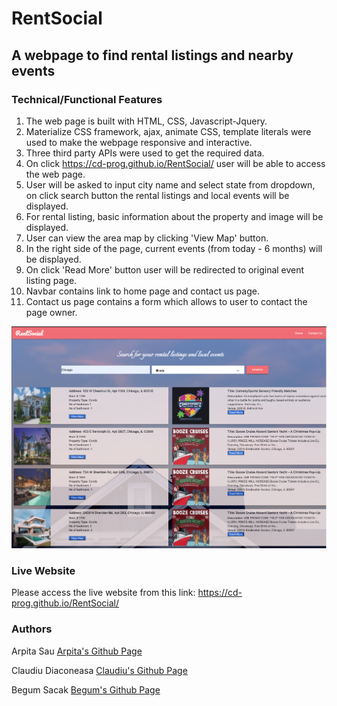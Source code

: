 # RentSocial
## A webpage to find rental listings and nearby events
### Technical/Functional Features
1. The web page is built with HTML, CSS, Javascript-Jquery.
2. Materialize CSS framework, ajax, animate CSS, template literals were used to make the webpage responsive and interactive.
3. Three third party APIs were used to get the required data.
4. On click https://cd-prog.github.io/RentSocial/ user will be able to access the web page.
5. User will be asked to input city name and select state from dropdown, on click search button the rental listings and local events will be displayed.
6. For rental listing, basic information about the property and image will be displayed.
7. User can view the area map by clicking 'View Map' button.
8. In the right side of the page, current events (from today - 6 months) will be displayed.
9. On click 'Read More' button user will be redirected to original event listing page.
10. Navbar contains link to home page and contact us page.
11. Contact us page contains a form which allows to user to contact the page owner.
<img src="/assets/images/screen-shot.png">

### Live Website

Please access the live website from this link: https://cd-prog.github.io/RentSocial/

### Authors
Arpita Sau
[Arpita's Github Page](https://github.com/arpitasau)

Claudiu Diaconeasa
[Claudiu's Github Page](https://github.com/CD-prog)

Begum Sacak
[Begum's Github Page](https://github.com/begumsacak)

